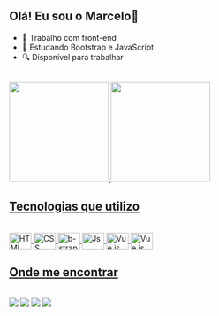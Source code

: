 ## Olá! Eu sou o Marcelo👋

- 🔭 Trabalho com front-end
- 🌱 Estudando Bootstrap e JavaScript
- 🔍 Disponível para trabalhar

<div class="stats"><br/>
  <a href="https://github.com/heiderick13">
  <img height="180em" src="https://github-readme-stats-heiderick13.vercel.app/api?username=heiderick13&show_icons=true&theme=dark&include_all_commits=true&count_private=true"/>
  <img height="180em" src="https://github-readme-stats-heiderick13.vercel.app/api/top-langs/?username=heiderick13&layout=compact&langs_count=7&theme=dark"/>
</div>

  
## Tecnologias que utilizo

<div class="tecnologias" style="display: inline_block"><br/>
  <img align="center" alt="HTML" height="30" width="40" src="https://cdn.jsdelivr.net/gh/devicons/devicon/icons/html5/html5-original.svg" />
  <img align="center" alt="CSS" height="30" width="40" src="https://cdn.jsdelivr.net/gh/devicons/devicon/icons/css3/css3-original.svg" />
  <img align="center" alt="b-strap" height="30" width="40" src="https://cdn.jsdelivr.net/gh/devicons/devicon/icons/bootstrap/bootstrap-original.svg" />
  <img align="center" alt="Js" height="30" width="40" src="https://cdn.jsdelivr.net/gh/devicons/devicon/icons/javascript/javascript-original.svg" />
  <img align="center" alt="Vue.js" height="30" width="40" src="https://cdn.jsdelivr.net/gh/devicons/devicon/icons/vuejs/vuejs-original.svg" />
  <img align="center" alt="Vue.js" height="30" width="40" src="https://cdn.jsdelivr.net/gh/devicons/devicon/icons/mysql/mysql-plain-wordmark.svg" />
          
</div>

## Onde me encontrar

<div class="contato"><br/>
  <a href="https://www.linkedin.com/in/marcelo-ferreira-de-oliveira" target="_blank"><img src="https://img.shields.io/badge/-LinkedIn-%230077B5?style=for-the-badge&logo=linkedin&logoColor=white" target="_blank"></a>
  <a href="https://www.codewars.com/users/heiderick13" target="_blank"><img src="https://img.shields.io/badge/Codewars-B1361E?style=for-the-badge&logo=Codewars&logoColor=white" target="_blank"></a>
  <a href="https://www.hackerrank.com/heiderick13" target="_blank"><img src="https://img.shields.io/badge/-Hackerrank-2EC866?style=for-the-badge&logo=HackerRank&logoColor=white" target="_blank"></a>
  <a href="https://codepen.io/heiderick13" target="_blank"><img src="https://img.shields.io/badge/Codepen-000000?style=for-the-badge&logo=codepen&logoColor=white" target="_blank"></a>
</div>
